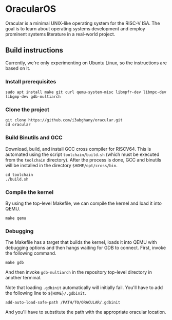 # OracularOS

Oracular is a minimal UNIX-like operating system for the RISC-V ISA. The goal is
to learn about operating systems development and employ prominent systems
literature in a real-world project.

## Build instructions

Currently, we're only experimenting on Ubuntu Linux, so the instructions are
based on it.

### Install prerequisites

```console
sudo apt install make git curl qemu-system-misc libmpfr-dev libmpc-dev libgmp-dev gdb-multiarch
```

### Clone the project

```console
git clone https://github.com/i3abghany/oracular.git
cd oracular
```

### Build Binutils and GCC

Download, build, and install GCC cross compiler for RISCV64. This is automated
using the script `toolchain/build.sh` (which must be executed from the
`toolchain` directory). After the process is done, GCC and binutils will be
installed in the directory `$HOME/opt/cross/bin`.

```console
cd toolchain
./build.sh
```

### Compile the kernel

By using the top-level Makefile, we can compile the kernel and load it into
QEMU.

```console
make qemu
```

### Debugging

The Makefile has a target that builds the kernel, loads it into QEMU with
debugging options and then hangs waiting for GDB to connect. First, invoke the
following command.

```console
make gdb
```

And then invoke `gdb-multiarch` in the repository top-level directory in another
terminal.

Note that loading `.gdbinit` automatically will initially fail. You'll have to
add the following line to `${HOME}/.gdbinit`.

```console
add-auto-load-safe-path /PATH/TO/ORACULAR/.gdbinit
```

And you'll have to substitute the path with the appropriate oracular location.
